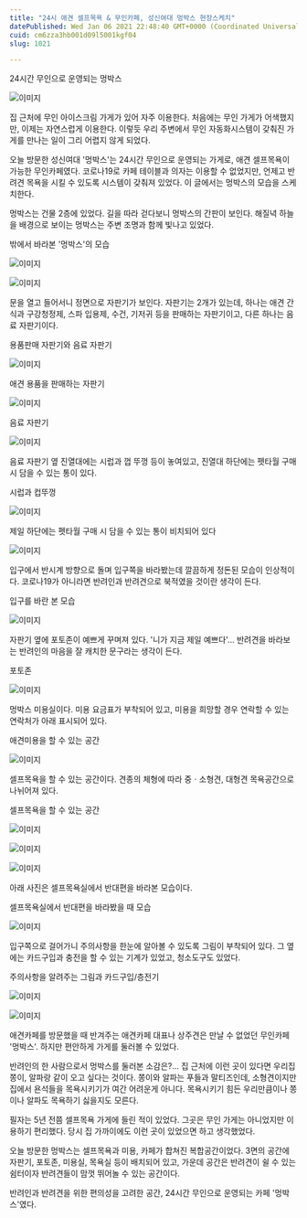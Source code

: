 ```yaml
---
title: "24시 애견 셀프목욕 & 무인카페, 성신여대 멍박스 현장스케치"
datePublished: Wed Jan 06 2021 22:48:40 GMT+0000 (Coordinated Universal Time)
cuid: cm6zza3hb001d09l5001kgf04
slug: 1021

---
```



24시간 무인으로 운영되는 멍박스

![이미지](https://cdn.hashnode.com/res/hashnode/image/upload/v1739247835462/1dc835fb-930d-4dc1-8b05-7eb2bc72d222.jpeg)

집 근처에 무인 아이스크림 가게가 있어 자주 이용한다. 처음에는 무인 가게가 어색했지만, 이제는 자연스럽게 이용한다. 이렇듯 우리 주변에서 무인 자동화시스템이 갖춰진 가게를 만나는 일이 그리 어렵지 않게 되었다.

오늘 방문한 성신여대 '멍박스'는 24시간 무인으로 운영되는 가게로, 애견 셀프목욕이 가능한 무인카페였다. 코로나19로 카페 테이블과 의자는 이용할 수 없었지만, 언제고 반려견 목욕을 시킬 수 있도록 시스템이 갖춰져 있었다. 이 글에서는 멍박스의 모습을 스케치한다.

멍박스는 건물 2층에 있었다. 길을 따라 걷다보니 멍박스의 간판이 보인다. 해질녁 하늘을 배경으로 보이는 멍박스는 주변 조명과 함께 빛나고 있었다.

밖에서 바라본 '멍박스'의 모습

![이미지](https://cdn.hashnode.com/res/hashnode/image/upload/v1739247838035/169ecf69-b64c-4e15-9789-896c39aa106c.jpeg)

![이미지](https://cdn.hashnode.com/res/hashnode/image/upload/v1739247840386/7daae710-6e55-45c6-8368-825a1acef8f2.jpeg)

문을 열고 들어서니 정면으로 자판기가 보인다. 자판기는 2개가 있는데, 하나는 애견 간식과 구강청정제, 스파 입용제, 수건, 기저귀 등을 판매하는 자판기이고, 다른 하나는 음료 자판기이다.

용품판매 자판기와 음료 자판기

![이미지](https://cdn.hashnode.com/res/hashnode/image/upload/v1739247842961/4cf48d90-9c91-45cc-aa42-1540af67dc8e.jpeg)

애견 용품을 판매하는 자판기

![이미지](https://cdn.hashnode.com/res/hashnode/image/upload/v1739247845382/8e6b591d-2084-4eaf-b056-cde78e458404.jpeg)

음료 자판기

![이미지](https://cdn.hashnode.com/res/hashnode/image/upload/v1739247848061/26ea82ec-1473-45c7-b3c3-c4709231cdce.jpeg)

음료 자판기 옆 진열대에는 시럽과 껍 뚜껑 등이 놓여있고, 진열대 하단에는 펫타월 구매 시 담을 수 있는 통이 있다.

시럽과 컵뚜껑

![이미지](https://cdn.hashnode.com/res/hashnode/image/upload/v1739247850350/5d51976b-ac18-433d-9474-7617eeef1afb.jpeg)

제일 하단에는 펫타월 구매 시 담을 수 있는 통이 비치되어 있다

![이미지](https://cdn.hashnode.com/res/hashnode/image/upload/v1739247853281/33b42cf6-e275-4471-a6f7-a5c4bbeab4e8.jpeg)

입구에서 반시계 방향으로 돌며 입구쪽을 바라봤는데 깔끔하게 정돈된 모습이 인상적이다. 코로나19가 아니라면 반려인과 반려견으로 북적였을 것이란 생각이 든다.

입구를 바란 본 모습

![이미지](https://cdn.hashnode.com/res/hashnode/image/upload/v1739247855676/f8cfa4ef-737c-4d63-b255-e51d56ba843c.jpeg)

자판기 옆에 포토존이 예쁘게 꾸며져 있다. '니가 지금 제일 예쁘다'... 반려견을 바라보는 반려인의 마음을 잘 캐치한 문구라는 생각이 든다.

포토존

![이미지](https://cdn.hashnode.com/res/hashnode/image/upload/v1739247858060/50449126-cdd5-4876-a504-1f730f111164.jpeg)

멍박스 미용실이다. 미용 요금표가 부착되어 있고, 미용을 희망할 경우 연락할 수 있는 연락처가 아래 표시되어 있다.

애견미용을 할 수 있는 공간

![이미지](https://cdn.hashnode.com/res/hashnode/image/upload/v1739247860959/a57c52b3-bf67-45b1-991e-c47d8eb278e4.jpeg)

셀프목욕을 할 수 있는 공간이다. 견종의 체형에 따라 중ㆍ소형견, 대형견 목욕공간으로 나뉘어져 있다.

셀프목욕을 할 수 있는 공간

![이미지](https://cdn.hashnode.com/res/hashnode/image/upload/v1739247863304/7c4b5d33-a851-42fe-a979-ee1c3dbdf4ac.jpeg)

![이미지](https://cdn.hashnode.com/res/hashnode/image/upload/v1739247865446/3e001c3d-058e-4414-a360-29766dd7589b.jpeg)

![이미지](https://cdn.hashnode.com/res/hashnode/image/upload/v1739247868027/357e4695-d015-4b57-bf19-d0f88ada7786.jpeg)

아래 사진은 셀프목욕실에서 반대편을 바라본 모습이다.

셀프목욕실에서 반대편을 바라봤을 때 모습

![이미지](https://cdn.hashnode.com/res/hashnode/image/upload/v1739247870970/12b45dd8-db82-4a87-82a4-5120e58be205.jpeg)

입구쪽으로 걸어가니 주의사항을 한눈에 알아볼 수 있도록 그림이 부착되어 있다. 그 옆에는 카드구입과 충전을 할 수 있는 기계가 있었고, 청소도구도 있었다.

주의사항을 알려주는 그림과 카드구입/층전기

![이미지](https://cdn.hashnode.com/res/hashnode/image/upload/v1739247873525/5d7a948f-667a-4427-9c1c-34757b44b215.jpeg)

![이미지](https://cdn.hashnode.com/res/hashnode/image/upload/v1739247875936/3d903971-56e3-491d-9ca3-695d24d57ac0.jpeg)

애견카페를 방문했을 때 반겨주는 애견카페 대표나 상주견은 만날 수 없었던 무인카페 '멍박스'. 하지만 편안하게 가게를 둘러볼 수 있었다.

반려인의 한 사람으로서 멍박스를 둘러본 소감은?... 집 근처에 이런 곳이 있다면 우리집 쫑이, 알파랑 같이 오고 싶다는 것이다. 쫑이와 알파는 푸들과 말티즈인데, 소형견이지만 집에서 욘석들을 목욕시키기가 여간 어려운게 아니다. 목욕시키기 힘든 우리만큼이나 쫑이나 알파도 목욕하기 싫을지도 모른다.

필자는 5년 전쯤 셀프목욕 가게에 들린 적이 있었다. 그곳은 무인 가게는 아니었지만 이용하기 편리했다. 당시 집 가까이에도 이런 곳이 있었으면 하고 생각했었다.

오늘 방문한 멍박스는 셀프목욕과 미용, 카페가 합쳐진 복합공간이었다. 3면의 공간에 자판기, 포토존, 미용실, 목욕실 등이 배치되어 있고, 가운데 공간은 반려견이 쉴 수 있는 쉼터이자 반려견들이 맘껏 뛰어놀 수 있는 공간이다.

반려인과 반려견을 위한 편의성을 고려한 공간, 24시간 무인으로 운영되는 카페 '멍박스'였다.